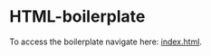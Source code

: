 # HTML-boilerplate

To access the boilerplate navigate here: [index.html]([https://www.google.com/](https://github.com/nenomg/HTML-boilerplate/edit/main/README.md)https://github.com/nenomg/HTML-boilerplate/edit/main/index.html).

